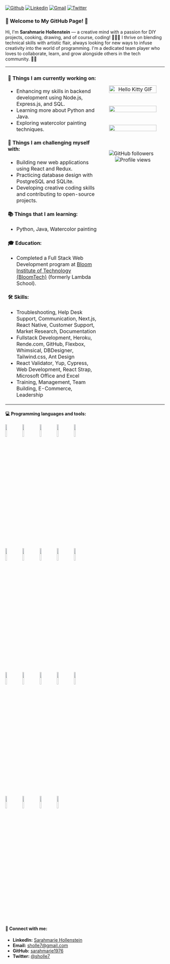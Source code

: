 
[![Github](https://img.shields.io/badge/-Github-000?style=flat&logo=Github&logoColor=white)](https://github.com/sarahmarie1976)
[![Linkedin](https://img.shields.io/badge/-LinkedIn-blue?style=flat&logo=Linkedin&logoColor=white)](https://www.linkedin.com/in/sarahmarie-hollenstein-258374115/)
[![Gmail](https://img.shields.io/badge/-Gmail-c14438?style=flat&logo=Gmail&logoColor=white)](mailto:sholle7@gmail.com)
[![Twitter](https://img.shields.io/badge/-Twitter-1DA1F2?style=flat&logo=Twitter&logoColor=white)](https://twitter.com/sholle7)

### 🌟 Welcome to My GitHub Page! 🌟

Hi, I'm **Sarahmarie Hollenstein** — a creative mind with a passion for DIY projects, cooking, drawing, and of course, coding! 🎨👩‍💻 I thrive on blending technical skills with artistic flair, always looking for new ways to infuse creativity into the world of programming. I'm a dedicated team player who loves to collaborate, learn, and grow alongside others in the tech community. 🚀✨


<table>
<tr>
<td valign="top" width="60%">

#### 🌱 Things I am currently working on:
- Enhancing my skills in backend development using Node.js, Express.js, and SQL.
- Learning more about Python and Java.
- Exploring watercolor painting techniques.

#### :muscle: Things I am challenging myself with:
- Building new web applications using React and Redux.
- Practicing database design with PostgreSQL and SQLite.
- Developing creative coding skills and contributing to open-source projects.

#### 📚 Things that I am learning: 
- Python, Java, Watercolor painting

#### 🎓 Education:
- Completed a Full Stack Web Development program at [Bloom Institute of Technology (BloomTech)](https://www.bloomtech.com) (formerly Lambda School).

#### 🛠️ Skills:
- Troubleshooting, Help Desk Support, Communication, Next.js, React Native, Customer Support, Market Research, Documentation  
- Fullstack Development, Heroku, Rende.com, GitHub, Flexbox, Whimsical, DBDesigner, Tailwind.css, Ant Design  
- React Validator, Yup, Cypress, Web Development, React Strap, Microsoft Office and Excel  
- Training, Management, Team Building, E-Commerce, Leadership  

</td>
<td valign="top" width="40%">

<p align="center">
    <br /><br /> <!-- Add extra space between the images and badges -->
    <img alt="Hello Kitty GIF" src="https://gifdb.com/images/high/hello-kitty-hello-greeting-hqsxgj1ka0bnqu2t.gif" width="90%" height="auto" style="margin-bottom: 20px;" />
    <br /><br /> <!-- Add extra space between the images and badges -->
    <img src="https://github-readme-stats.jha-vineet69.vercel.app/api?username=sarahmarie1976&hide=stars&show_icons=true&hide_border=true&theme=midnight-purple" width="90%" style="margin-bottom: 20px;" />
    <br /><br /> <!-- Add extra space between the images and badges -->
    <img src="https://github-readme-stats.vercel.app/api/top-langs/?username=sarahmarie1976&hide=smalltalk&theme=midnight-purple&layout=compact&hide_border=true" width="90%" style="margin-bottom: 20px;" />
    <br /><br /> <!-- Add extra space between the images and badges -->
    <div align="center" style="margin-top: 20px;">
        <img src="https://img.shields.io/github/followers/sarahmarie1976?style=social" alt="GitHub followers" style="margin-right: 10px;" />
        <img src="https://komarev.com/ghpvc/?username=sarahmarie1976&color=blueviolet" alt="Profile views" />
    </div>
</p>


</td>
</tr>
</table>

#### :computer: Programming languages and tools: 
<p>
    <code><img width="10%" src="https://www.vectorlogo.zone/logos/python/python-ar21.svg"></code>
    <code><img width="10%" src="https://www.vectorlogo.zone/logos/fastapi/fastapi-ar21.svg"></code>
    <code><img width="10%" src="https://www.vectorlogo.zone/logos/djangoproject/djangoproject-ar21.svg"></code>
    <code><img width="10%" src="https://www.vectorlogo.zone/logos/pocoo_flask/pocoo_flask-ar21.svg"></code>
    <code><img width="10%" src="https://www.vectorlogo.zone/logos/sqlalchemy/sqlalchemy-ar21.svg"></code>
    <br />
    <code><img width="10%" src="https://www.vectorlogo.zone/logos/nodejs/nodejs-ar21.svg"></code>
    <code><img width="10%" src="https://www.vectorlogo.zone/logos/expressjs/expressjs-ar21.svg"></code>
    <code><img width="10%" src="https://www.vectorlogo.zone/logos/reactjs/reactjs-ar21.svg"></code>
    <code><img width="10%" src="https://www.vectorlogo.zone/logos/postgresql/postgresql-ar21.svg"></code>
    <code><img width="10%" src="https://www.vectorlogo.zone/logos/sqlite/sqlite-ar21.svg"></code>
    <br />
    <code><img width="10%" src="https://img.shields.io/badge/ASGI-Uvicorn-informational?style=flat&logo=uvicorn&logoColor=white&color=4F44D6"></code>
    <code><img width="10%" src="https://img.shields.io/badge/Migrations-Alembic-informational?style=flat&logo=alembic&logoColor=white&color=4F44D6"></code>
    <code><img width="10%" src="https://img.shields.io/badge/Security-Bcrypt-informational?style=flat&logo=bcrypt&logoColor=white&color=4F44D6"></code>
    <code><img width="10%" src="https://img.shields.io/badge/DataValidation-Pydantic-informational?style=flat&logo=pydantic&logoColor=white&color=4F44D6"></code>
    <code><img width="10%" src="https://www.vectorlogo.zone/logos/github/github-ar21.svg"></code>
    <br />
    <code><img width="10%" src="https://www.vectorlogo.zone/logos/javascript/javascript-ar21.svg"></code>
    <code><img width="10%" src="https://www.vectorlogo.zone/logos/w3_html5/w3_html5-ar21.svg"></code>
    <code><img width="10%" src="https://www.vectorlogo.zone/logos/w3_css/w3_css-ar21.svg"></code>
    <code><img width="10%" src="https://www.vectorlogo.zone/logos/getbootstrap/getbootstrap-ar21.svg"></code>
</p>

#### 🤝 Connect with me:
- **LinkedIn:** [Sarahmarie Hollenstein](https://www.linkedin.com/in/sarahmarie-hollenstein-258374115/)
- **Email:** [sholle7@gmail.com](mailto:sholle7@gmail.com)
- **GitHub:** [sarahmarie1976](https://github.com/sarahmarie1976)
- **Twitter:** [@sholle7](https://twitter.com/sholle7)
